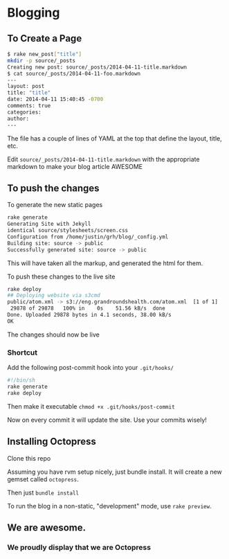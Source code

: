 # Blogging
## To Create a Page
```bash
$ rake new_post["title"]
mkdir -p source/_posts
Creating new post: source/_posts/2014-04-11-title.markdown
$ cat source/_posts/2014-04-11-foo.markdown
---
layout: post
title: "title"
date: 2014-04-11 15:40:45 -0700
comments: true
categories:
author:
---
```
The file has a couple of lines of YAML at the top that define the layout, title, etc.

Edit `source/_posts/2014-04-11-title.markdown` with the appropriate markdown to make your blog article AWESOME


## To push the changes

To generate the new static pages
```bash
rake generate
Generating Site with Jekyll
identical source/stylesheets/screen.css
Configuration from /home/justin/grh/blog/_config.yml
Building site: source -> public
Successfully generated site: source -> public
```

This will have taken all the markup, and generated the html for them.

To push these changes to the live site

```bash
rake deploy
## Deploying website via s3cmd
public/atom.xml -> s3://eng.grandroundshealth.com/atom.xml  [1 of 1]
 29878 of 29878   100% in    0s    51.56 kB/s  done
Done. Uploaded 29878 bytes in 4.1 seconds, 38.00 kB/s
OK
```
The changes should now be live

### Shortcut
Add the following post-commit hook into your `.git/hooks/`

```bash
#!/bin/sh
rake generate
rake deploy
```

Then make it executable `chmod +x .git/hooks/post-commit`

Now on every commit it will update the site.  Use your commits wisely!

## Installing Octopress
Clone this repo

Assuming you have rvm setup nicely, just bundle install.  It will create a new gemset called `octopress`.

Then just `bundle install`

To run the blog in a non-static, "development" mode, use `rake preview`.

## We are awesome.
### We proudly display that we are Octopress